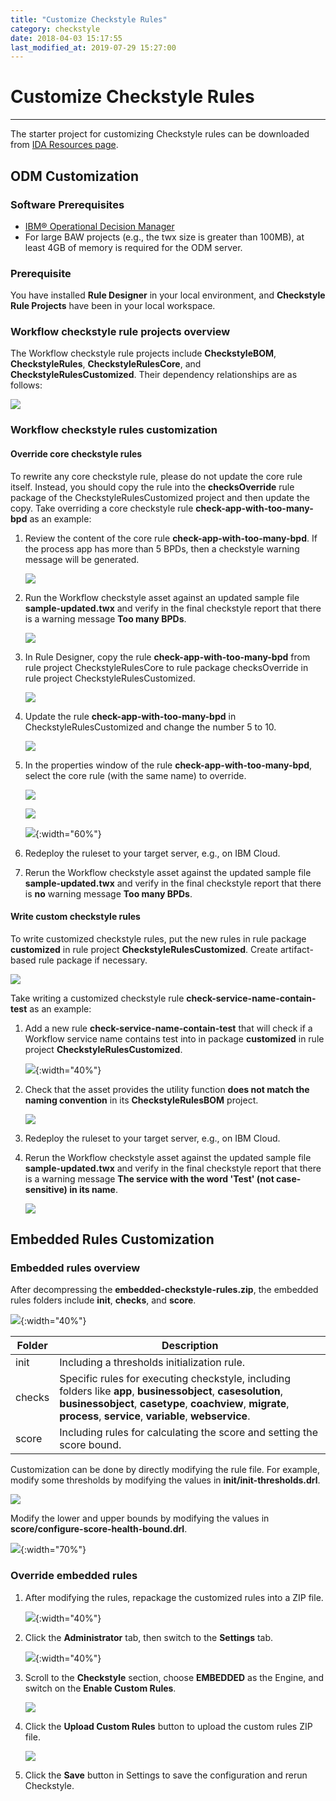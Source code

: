 ```yaml
---
title: "Customize Checkstyle Rules"
category: checkstyle
date: 2018-04-03 15:17:55
last_modified_at: 2019-07-29 15:27:00
---
```


# Customize Checkstyle Rules
***

The starter project for customizing Checkstyle rules can be downloaded from [IDA Resources page](../administration/administration-resources.html).

## ODM Customization

### Software Prerequisites

* [IBM® Operational Decision Manager](https://www.ibm.com/products/operational-decision-manager)
* For large BAW projects (e.g., the twx size is greater than 100MB), at least 4GB of memory is required for the ODM server.

### Prerequisite

   You have installed **Rule Designer** in your local environment, and **Checkstyle Rule Projects** have been in your local workspace.

### Workflow checkstyle rule projects overview

   The Workflow checkstyle rule projects include **CheckstyleBOM**, **CheckstyleRules**, **CheckstyleRulesCore**, and **CheckstyleRulesCustomized**. Their dependency relationships are as follows:

   ![][checkstyle_rule_project_relation]

### Workflow checkstyle rules customization

#### Override core checkstyle rules

To rewrite any core checkstyle rule, please do not update the core rule itself. Instead, you should copy the rule into the **checksOverride** rule package of the CheckstyleRulesCustomized project and then update the copy. Take overriding a core checkstyle rule **check-app-with-too-many-bpd** as an example:

1. Review the content of the core rule **check-app-with-too-many-bpd**. If the process app has more than 5 BPDs, then a checkstyle warning message will be generated.

    ![][checkstyle_override_step_one]

2. Run the Workflow checkstyle asset against an updated sample file **sample-updated.twx** and verify in the final checkstyle report that there is a warning message **Too many BPDs**.

    ![][checkstyle_override_step_two]

3. In Rule Designer, copy the rule **check-app-with-too-many-bpd** from rule project CheckstyleRulesCore to rule package checksOverride in rule project CheckstyleRulesCustomized.

    ![][checkstyle_override_step_three]

4. Update the rule **check-app-with-too-many-bpd** in CheckstyleRulesCustomized and change the number 5 to 10.

    ![][checkstyle_override_step_four]

5. In the properties window of the rule **check-app-with-too-many-bpd**, select the core rule (with the same name) to override.

    ![][checkstyle_override_step_five_1]

    ![][checkstyle_override_step_five_2]

    ![][checkstyle_override_step_five_3]{:width="60%"}

6. Redeploy the ruleset to your target server, e.g., on IBM Cloud.

7. Rerun the Workflow checkstyle asset against the updated sample file **sample-updated.twx** and verify in the final checkstyle report that there is **no** warning message **Too many BPDs**.


#### Write custom checkstyle rules

  To write customized checkstyle rules, put the new rules in rule package **customized** in rule project **CheckstyleRulesCustomized**. Create artifact-based rule package if necessary.

  ![][checkstyle_custom_rules]

  Take writing a customized checkstyle rule **check-service-name-contain-test** as an example:

  1. Add a new rule **check-service-name-contain-test** that will check if a Workflow service name contains test into in package **customized** in rule project **CheckstyleRulesCustomized**.

     ![][checkstyle_custom_rules_step_one]{:width="40%"}

  2. Check that the asset provides the utility function **does not match the naming convention** in its **CheckstyleRulesBOM** project.

     ![][checkstyle_custom_rules_step_two]

  3. Redeploy the ruleset to your target server, e.g., on IBM Cloud.

  4. Rerun the Workflow checkstyle asset against the updated sample file **sample-updated.twx** and verify in the final checkstyle report that there is a warning message **The service with the word 'Test' (not case-sensitive) in its name**.

     ![][checkstyle_custom_rules_step_four]

## Embedded Rules Customization

### Embedded rules overview

   After decompressing the **embedded-checkstyle-rules.zip**, the embedded rules folders include **init**, **checks**, and **score**. 
    
   ![][checkstyle_embedded_custom_folders]{:width="40%"}

Folder | Description 
     ----------------------|-------------------
     init | Including a thresholds initialization rule.
     checks | Specific rules for executing checkstyle, including folders like **app**, **businessobject**, **casesolution**, **businessobject**, **casetype**, **coachview**, **migrate**, **process**, **service**, **variable**, **webservice**.
     score | Including rules for calculating the score and setting the score bound.
   
     
   Customization can be done by directly modifying the rule file. For example, modify some thresholds by modifying the values in **init/init-thresholds.drl**.    
   
   ![][checkstyle_embedded_custom_init_thresholds]
   
   Modify the lower and upper bounds by modifying the values in **score/configure-score-health-bound.drl**.  
     
   ![][checkstyle_embedded_custom_modify_bound]{:width="70%"}
   
### Override embedded rules

  1. After modifying the rules, repackage the customized rules into a ZIP file.

     ![][checkstyle_embedded_custom_zip]{:width="40%"}
     
  2. Click the **Administrator** tab, then switch to the **Settings** tab.

     ![][checkstyle_embedded_settings_tab]{:width="40%"}
     
  3. Scroll to the **Checkstyle** section, choose **EMBEDDED** as the Engine, and switch on the **Enable Custom Rules**.

     ![][checkstyle_embedded_settings]
     
  4. Click the **Upload Custom Rules** button to upload the custom rules ZIP file.

     ![][checkstyle_embedded_custom_settings_upload]
     
  5. Click the **Save** button in Settings to save the configuration and rerun Checkstyle.

 [checkstyle_rule_project_relation]: ../images/checkstyle/checkstyle_rule_project_relation.png
 [checkstyle_override_step_one]: ../images/checkstyle/checkstyle_override_step_one.png
 [checkstyle_override_step_two]: ../images/checkstyle/checkstyle_override_step_two.png
 [checkstyle_override_step_three]: ../images/checkstyle/checkstyle_override_step_three.png
 [checkstyle_override_step_four]: ../images/checkstyle/checkstyle_override_step_four.png
 [checkstyle_override_step_five_1]: ../images/checkstyle/checkstyle_override_step_five_1.png
 [checkstyle_override_step_five_2]: ../images/checkstyle/checkstyle_override_step_five_2.png
 [checkstyle_override_step_five_3]: ../images/checkstyle/checkstyle_override_step_five_3.png
 [checkstyle_custom_rules]: ../images/checkstyle/checkstyle_custom_rules.png
 [checkstyle_custom_rules_step_one]: ../images/checkstyle/checkstyle_custom_rules_step_one.png
 [checkstyle_custom_rules_step_two]: ../images/checkstyle/checkstyle_custom_rules_step_two.png
 [checkstyle_custom_rules_step_four]: ../images/checkstyle/checkstyle_custom_rules_step_four.png
 [checkstyle_embedded_custom_folders]: ../images/checkstyle/checkstyle_embedded_custom_folders.png
 [checkstyle_embedded_custom_init_thresholds]: ../images/checkstyle/checkstyle_embedded_custom_init_thresholds.png
 [checkstyle_embedded_custom_modify_bound]: ../images/checkstyle/checkstyle_embedded_custom_modify_bound.png
 [checkstyle_embedded_custom_zip]: ../images/checkstyle/checkstyle_embedded_custom_zip.png
 [checkstyle_embedded_settings_tab]: ../images/checkstyle/checkstyle_embedded_settings_tab.png
 [checkstyle_embedded_settings]: ../images/checkstyle/checkstyle_embedded_settings.png
 [checkstyle_embedded_custom_settings_upload]: ../images/checkstyle/checkstyle_embedded_custom_settings_upload.png
